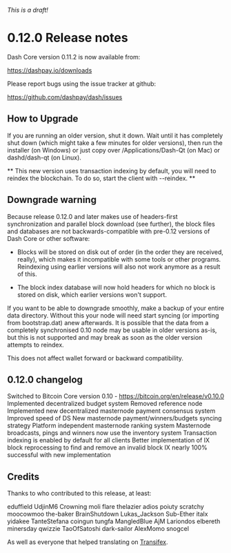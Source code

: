 *This is a draft!*

0.12.0 Release notes
====================


Dash Core version 0.11.2 is now available from:

  https://dashpay.io/downloads

Please report bugs using the issue tracker at github:

  https://github.com/dashpay/dash/issues


How to Upgrade
--------------

If you are running an older version, shut it down. Wait until it has completely
shut down (which might take a few minutes for older versions), then run the
installer (on Windows) or just copy over /Applications/Dash-Qt (on Mac) or
dashd/dash-qt (on Linux).

** This new version uses transaction indexing by default, you will need to reindex 
the blockchain. To do so, start the client with --reindex. **


Downgrade warning
------------------

Because release 0.12.0 and later makes use of headers-first synchronization and
parallel block download (see further), the block files and databases are not
backwards-compatible with pre-0.12 versions of Dash Core or other software:

* Blocks will be stored on disk out of order (in the order they are
received, really), which makes it incompatible with some tools or
other programs. Reindexing using earlier versions will also not work
anymore as a result of this.

* The block index database will now hold headers for which no block is
stored on disk, which earlier versions won't support.

If you want to be able to downgrade smoothly, make a backup of your entire data
directory. Without this your node will need start syncing (or importing from
bootstrap.dat) anew afterwards. It is possible that the data from a completely
synchronised 0.10 node may be usable in older versions as-is, but this is not
supported and may break as soon as the older version attempts to reindex.

This does not affect wallet forward or backward compatibility.


0.12.0 changelog
----------------

Switched to Bitcoin Core version 0.10 - https://bitcoin.org/en/release/v0.10.0
Implemented decentralized budget system 
Removed reference node
Implemented new decentralized masternode payment consensus system 
Improved speed of DS 
New masternode payment/winners/budgets syncing strategy 
Platform independent masternode ranking system 
Masternode broadcasts, pings and winners now use the inventory system
Transaction indexing is enabled by default for all clients
Better implementation of IX block reprocessing to find and remove an invalid block
IX nearly 100% successful with new implementation



Credits
--------

Thanks to who contributed to this release, at least:

eduffield
UdjinM6
Crowning
moli
flare
thelazier
adios
poiuty 
scratchy 
moocowmoo
the-baker
BrainShutdown
Lukas_Jackson
Sub-Ether
italx
yidakee
TanteStefana
coingun
tungfa
MangledBlue
AjM
Lariondos
elbereth
minersday
qwizzie
TaoOfSatoshi
dark-sailor
AlexMomo
snogcel

As well as everyone that helped translating on [Transifex](https://www.transifex.com/projects/p/dash/).
